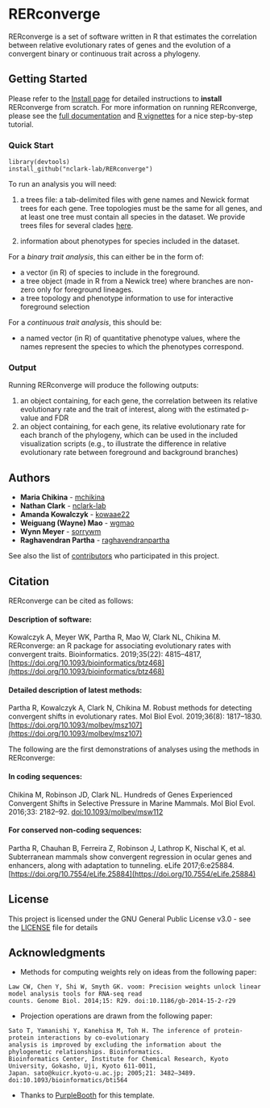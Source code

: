 # RERconverge

RERconverge is a set of software written in R that estimates the correlation between relative evolutionary rates of genes and the evolution of a convergent binary or continuous trait across a phylogeny.

## Getting Started

Please refer to the [Install page](https://github.com/nclark-lab/RERconverge/wiki/Install) for detailed instructions to **install** RERconverge from scratch. For more information on running RERconverge, please see the [full documentation](https://github.com/nclark-lab/RERconverge/blob/master/RERconverge-master.pdf) and [R vignettes](https://github.com/nclark-lab/RERconverge/wiki/Vignettes) for a nice step-by-step tutorial.

### Quick Start
```
library(devtools)
install_github("nclark-lab/RERconverge")
```
To run an analysis you will need:
1) a trees file: a tab-delimited files with gene names and Newick format trees for each gene.
Tree topologies must be the same for all genes, and at least one tree must contain all species in the dataset.
We provide trees files for several clades [here](https://drive.google.com/drive/folders/1lzH5ip3SoGQI6PIHGS8jV6dgxqAqW3Y6?usp=sharing).

2) information about phenotypes for species included in the dataset. 
 
For a *binary trait analysis*, this can either be in the form of:
* a vector (in R) of species to include in the foreground.
* a tree object (made in R from a Newick tree) where branches are non-zero only for foreground lineages.
* a tree topology and phenotype information to use for interactive foreground selection

For a *continuous trait analysis*, this should be:
* a named vector (in R) of quantitative phenotype values, where the names represent the species to which the phenotypes correspond.


### Output

Running RERconverge will produce the following outputs:
1) an object containing, for each gene, the correlation between its relative evolutionary rate and the trait of interest, along with the estimated p-value and FDR
2) an object containing, for each gene, its relative evolutionary rate for each branch of the phylogeny, which can be used in the included visualization scripts (e.g., to illustrate the difference in relative evolutionary rate between foreground and background branches)


## Authors

* **Maria Chikina** - [mchikina](https://github.com/mchikina)
* **Nathan Clark** - [nclark-lab](https://github.com/nclark-lab)
* **Amanda Kowalczyk** - [kowaae22](https://github.com/kowaae22)
* **Weiguang (Wayne) Mao** - [wgmao](https://github.com/wgmao)
* **Wynn Meyer** - [sorrywm](https://github.com/sorrywm)
* **Raghavendran Partha** - [raghavendranpartha](https://github.com/raghavendranpartha)

See also the list of [contributors](https://github.com/nclark-lab/RERconverge/contributors) who participated in this project.

## Citation

RERconverge can be cited as follows:

#### Description of software:

Kowalczyk A, Meyer WK, Partha R, Mao W, Clark NL, Chikina M. RERconverge: an R package for associating evolutionary rates with convergent traits. Bioinformatics. 2019;35(22): 4815–4817, [https://doi.org/10.1093/bioinformatics/btz468](https://doi.org/10.1093/bioinformatics/btz468)

#### Detailed description of latest methods:

Partha R, Kowalczyk A, Clark N, Chikina M. Robust methods for detecting convergent shifts in evolutionary rates. Mol Biol Evol. 2019;36(8): 1817–1830. [https://doi.org/10.1093/molbev/msz107](https://doi.org/10.1093/molbev/msz107)

The following are the first demonstrations of analyses using the methods in RERconverge:

#### In coding sequences:

Chikina M, Robinson JD, Clark NL. Hundreds of Genes Experienced Convergent Shifts in Selective Pressure in Marine 
Mammals. Mol Biol Evol. 2016;33: 2182–92. [doi:10.1093/molbev/msw112](https://academic.oup.com/mbe/article/33/9/2182/2579331)

#### For conserved non-coding sequences:

Partha R, Chauhan B, Ferreira Z, Robinson J, Lathrop K, Nischal K, et al. Subterranean mammals show convergent 
regression in ocular genes and enhancers, along with adaptation to tunneling. eLife 2017;6:e25884. [https://doi.org/10.7554/eLife.25884](https://doi.org/10.7554/eLife.25884)


## License

This project is licensed under the GNU General Public License v3.0 - see the [LICENSE](LICENSE) file for details

## Acknowledgments

* Methods for computing weights rely on ideas from the following paper:
```
Law CW, Chen Y, Shi W, Smyth GK. voom: Precision weights unlock linear model analysis tools for RNA-seq read
counts. Genome Biol. 2014;15: R29. doi:10.1186/gb-2014-15-2-r29

```
* Projection operations are drawn from the following paper:
```
Sato T, Yamanishi Y, Kanehisa M, Toh H. The inference of protein-protein interactions by co-evolutionary 
analysis is improved by excluding the information about the phylogenetic relationships. Bioinformatics. 
Bioinformatics Center, Institute for Chemical Research, Kyoto University, Gokasho, Uji, Kyoto 611-0011, 
Japan. sato@kuicr.kyoto-u.ac.jp; 2005;21: 3482–3489. doi:10.1093/bioinformatics/bti564

```
* Thanks to [PurpleBooth](https://github.com/PurpleBooth) for this template.

